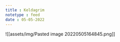 ```yaml
---
title : Keldagrim
notetype : feed
date : 05-05-2022
---
```


![[assets/img/Pasted image 20220505164845.png]]


